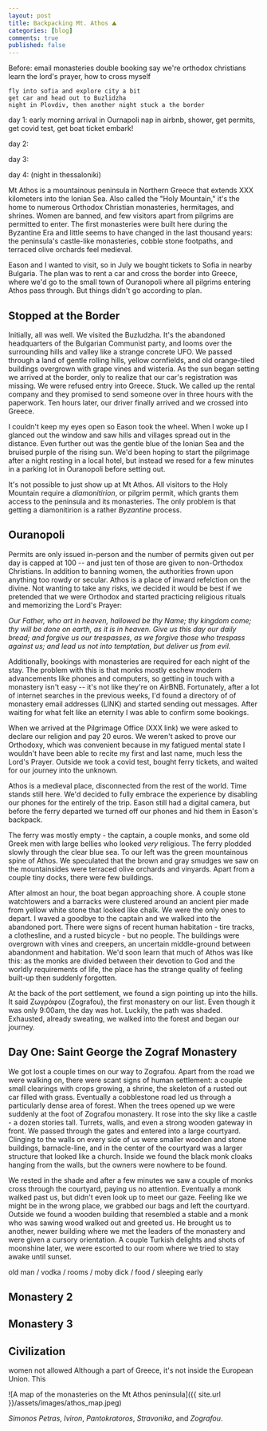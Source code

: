 ```yaml
---
layout: post
title: Backpacking Mt. Athos ⛰️
categories: [blog]
comments: true
published: false
---
```



Before:
    email monasteries
    double booking
    say we're orthodox christians
    learn the lord's prayer, how to cross myself

    fly into sofia and explore city a bit
    get car and head out to Buzlidzha
    night in Plovdiv, then another night stuck a the border

day 1:
    early morning arrival in Ournapoli
    nap in airbnb, shower, get permits, get covid test, get boat ticket
    embark!

day 2:

day 3:

day 4:
    (night in thessaloniki)



























Mt Athos is a mountainous peninsula in Northern Greece that extends XXX kilometers into the Ionian Sea. Also called the "Holy Mountain," it's the home to numerous Orthodox Christian monasteries, hermitages, and shrines. Women are banned, and few visitors apart from pilgrims are permitted to enter. The first monasteries were built here during the Byzantine Era and little seems to have changed in the last thousand years: the peninsula's castle-like monasteries, cobble stone footpaths, and terraced olive orchards feel medieval.

Eason and I wanted to visit, so in July we bought tickets to Sofia in nearby Bulgaria. The plan was to rent a car and cross the border into Greece, where we'd go to the small town of Ouranopoli where all pilgrims entering Athos pass through. But things didn't go according to plan.


## Stopped at the Border

Initially, all was well. We visited the Buzludzha. It's the abandoned headquarters of the Bulgarian Communist party, and looms over the surrounding hills and valley like a strange concrete UFO. We passed through a land of gentle rolling hills, yellow cornfields, and old orange-tiled buildings overgrown with grape vines and wisteria. As the sun began setting we arrived at the border, only to realize that our car's registration was missing. We were refused entry into Greece. Stuck. We called up the rental company and they promised to send someone over in three hours with the paperwork. Ten hours later, our driver finally arrived and we crossed into Greece.

I couldn't keep my eyes open so Eason took the wheel. When I woke up I glanced out the window and saw hills and villages spread out in the distance. Even further out was the gentle blue of the Ionian Sea and the bruised purple of the rising sun. We'd been hoping to start the pilgrimage after a night resting in a local hotel, but instead we resed for a few minutes in a parking lot in Ouranopoli before setting out.

It's not possible to just show up at Mt Athos. All visitors to the Holy Mountain require a *diamonitirion*, or pilgrim permit, which grants them access to the peninsula and its monasteries. The only problem is that getting a diamonitirion is a rather *Byzantine* process.


## Ouranopoli

Permits are only issued in-person and the number of permits given out per day is capped at 100 -- and just ten of those are given to non-Orthodox Christians. In addition to banning women, the authorities frown upon anything too rowdy or secular. Athos is a place of inward refelction on the divine. Not wanting to take any risks, we decided it would be best if we pretended that we were Orthodox and started practicing religious rituals and memorizing the Lord's Prayer:

<i>Our Father, who art in heaven, hallowed be thy Name;
thy kingdom come; thy will be done on earth, as it is in heaven.
Give us this day our daily bread;
and forgive us our trespasses, as we forgive those who trespass against us;
and lead us not into temptation, but deliver us from evil.</i>

Additionally, bookings with monasteries are required for each night of the stay. The problem with this is that monks mostly eschew modern advancements like phones and computers, so getting in touch with a monastery isn't easy -- it's not like they're on AirBNB. Fortunately, after a lot of internet searches in the previous weeks, I'd found a directory of of monastery email addresses (LINK) and started sending out messages. After waiting for what felt like an eternity I was able to confirm some bookings.

When we arrived at the Pilgrimage Office (XXX link) we were asked to declare our religion and pay 20 euros. We weren't asked to prove our Orthodoxy, which was convenient because in my fatigued mental state I wouldn't have been able to recite my first and last name, much less the Lord's Prayer. Outside we took a covid test, bought ferry tickets, and waited for our journey into the unknown.

Athos is a medieval place, disconnected from the rest of the world. Time stands still here. We'd decided to fully embrace the experience by disabling our phones for the entirely of the trip. Eason still had a digital camera, but before the ferry departed we turned off our phones and hid them in Eason's backpack.

The ferry was mostly empty - the captain, a couple monks, and some old Greek men with large bellies who looked *very* religious. The ferry plodded slowly through the clear blue sea. To our left was the green mountainous spine of Athos. We speculated that the brown and gray smudges we saw on the mountainsides were terraced olive orchards and vinyards. Apart from a couple tiny docks, there were few buildings.

After almost an hour, the boat began approaching shore. A couple stone watchtowers and a barracks were clustered around an ancient pier made from yellow white stone that looked like chalk. We were the only ones to depart. I waved a goodbye to the captain and we walked into the abandoned port. There were signs of recent human habitation - tire tracks, a clothesline, and a rusted bicycle - but no people. The buildings were overgrown with vines and creepers, an uncertain middle-ground between abandonment and habitation. We'd soon learn that much of Athos was like this: as the monks are divided between their devotion to God and the worldly requirements of life, the place has the strange quality of feeling built-up then suddenly forgotten.

At the back of the port settlement, we found a sign pointing up into the hills. It said Ζωγράφου (Zografou), the first monastery on our list. Even though it was only 9:00am, the day was hot. Luckily, the path was shaded. Exhausted, already sweating, we walked into the forest and began our journey.


## Day One: Saint George the Zograf Monastery

We got lost a couple times on our way to Zografou. Apart from the road we were walking on, there were scant signs of human settlement: a couple small clearings with crops growing, a shrine, the skeleton of a rusted out car filled with grass. Eventually a cobblestone road led us through a particularly dense area of forest. When the trees opened up we were suddenly at the foot of Zografou monastery. It rose into the sky like a castle - a dozen stories tall. Turrets, walls, and even a strong wooden gateway in front. We passed through the gates and entered into a large courtyard. Clinging to the walls on every side of us were smaller wooden and stone buildings, barnacle-line, and in the center of the courtyard was a larger structure that looked like a church. Inside we found the black monk cloaks hanging from the walls, but the owners were nowhere to be found.

We rested in the shade and after a few minutes we saw a couple of monks cross through the courtyard, paying us no attention. Eventually a monk walked past us, but didn't even look up to meet our gaze. Feeling like we might be in the wrong place, we grabbed our bags and left the courtyard. Outside we found a wooden building that resembled a stable and a monk who was sawing wood walked out and greeted us. He brought us to another, newer building where we met the leaders of the monastery and were given a cursory orientation. A couple Turkish delights and shots of moonshine later, we were escorted to our room where we tried to stay awake until sunset.



old man / vodka / rooms / moby dick / food / sleeping early


## Monastery 2

## Monastery 3

## Civilization



women not allowed
Although a part of Greece, it's not inside the European Union. This 







![A map of the monasteries on the Mt Athos peninsula]({{ site.url }}/assets/images/athos_map.jpeg)


 *Simonos Petras*, *Iviron*, *Pantokratoros*, *Stravonika*, and *Zografou*.
